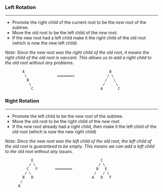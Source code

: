 ### Left Rotation
---
* Promote the right child of the current root to be the _new root_ of the subtree.
* Move the old root to be the left child of the _new root_.
* If the new root had a left child make it the right child of the old root (which is now the new left child)

*Note:
Since the _new root_ was the right child of the old root, it means the right child of the old root is vaccant. This allows us to add a right child to the old root without any problems.*



            A                                       B
             \              =======>               / \
              B                                   /   \
               \                                 /     \
                C                               A       C




### Right Rotation
---
* Promote the left child to be the _new root_ of the subtree.
* Move the old root to be the right child of the _new root_.
* If the _new root_ already had a right child, then make it the left child of the old root (which is now the new right child)

*Note:
Since the _new root_ was the left child of the old root, the left child of the old root is guaranteed to be empty. This means we can add a left child to the old root without any issues.*

                E                               C
               / \                             / \
              C   F        =======>           B   E
             / \                             /   / \
            B   D                           A   D   F
           /
          A
